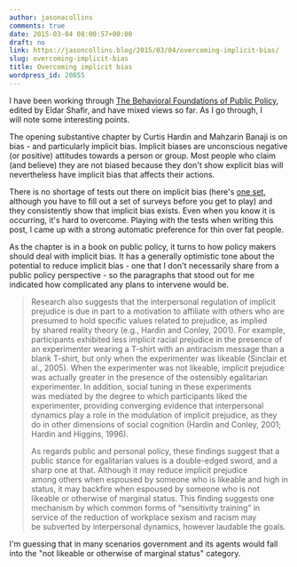 ```yaml
---
author: jasonacollins
comments: true
date: 2015-03-04 08:00:57+00:00
draft: no
link: https://jasoncollins.blog/2015/03/04/overcoming-implicit-bias/
slug: overcoming-implicit-bias
title: Overcoming implicit bias
wordpress_id: 20855
---
```


I have been working through [The Behavioral Foundations of Public Policy](http://www.amazon.com/gp/product/0691137560/ref=as_li_tl?ie=UTF8&camp=1789&creative=390957&creativeASIN=0691137560&linkCode=as2&tag=evolvieconom-20&linkId=GPE2QZNPNYJXZ57J), edited by Eldar Shafir, and have mixed views so far. As I go through, I will note some interesting points.

The opening substantive chapter by Curtis Hardin and Mahzarin Banaji is on bias - and particularly implicit bias. Implicit biases are unconscious negative (or positive) attitudes towards a person or group. Most people who claim (and believe) they are not biased because they don't show explicit bias will nevertheless have implicit bias that affects their actions.

There is no shortage of tests out there on implicit bias (here's [one set](https://implicit.harvard.edu/implicit/takeatest.html), although you have to fill out a set of surveys before you get to play) and they consistently show that implicit bias exists. Even when you know it is occurring, it's hard to overcome. Playing with the tests when writing this post, I came up with a strong automatic preference for thin over fat people.

As the chapter is in a book on public policy, it turns to how policy makers should deal with implicit bias. It has a generally optimistic tone about the potential to reduce implicit bias - one that I don't necessarily share from a public policy perspective - so the paragraphs that stood out for me indicated how complicated any plans to intervene would be.


<blockquote>Research also suggests that the interpersonal regulation of implicit prejudice is due in part to a motivation to affiliate with others who are presumed to hold specific values related to prejudice, as implied by shared reality theory (e.g., Hardin and Conley, 2001). For example, participants exhibited less implicit racial prejudice in the presence of an experimenter wearing a T-shirt with an antiracism message than a blank T-shirt, but only when the experimenter was likeable (Sinclair et al., 2005). When the experimenter was not likeable, implicit prejudice was actually greater in the presence of the ostensibly egalitarian experimenter. In addition, social tuning in these experiments was mediated by the degree to which participants liked the experimenter, providing converging evidence that interpersonal dynamics play a role in the modulation of implicit prejudice, as they do in other dimensions of social cognition (Hardin and Conley, 2001; Hardin and Higgins, 1996).

As regards public and personal policy, these findings suggest that a public stance for egalitarian values is a double-edged sword, and a sharp one at that. Although it may reduce implicit prejudice among others when espoused by someone who is likeable and high in status, it may backfire when espoused by someone who is not likeable or otherwise of marginal status. This finding suggests one mechanism by which common forms of “sensitivity training” in service of the reduction of workplace sexism and racism may be subverted by interpersonal dynamics, however laudable the goals.</blockquote>


I'm guessing that in many scenarios government and its agents would fall into the "not likeable or otherwise of marginal status" category.
